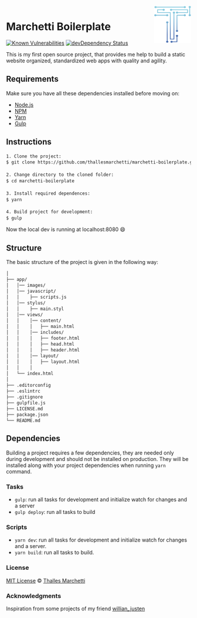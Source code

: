 <img src="src/images/logo.png" align="right" width="100px" height="100px" />

# Marchetti Boilerplate

[![Known Vulnerabilities](https://snyk.io/test/github/thallesmarchetti/marchetti-boilerplate/badge.svg)](https://snyk.io/test/github/thallesmarchetti/marchetti-boilerplate)
[![devDependency Status](https://david-dm.org/thallesmarchetti/marchetti-boilerplate/dev-status.svg)](https://david-dm.org/thallesmarchetti/marchetti-boilerplate#info=devDependencies)

This is my first open source project, that provides me help to build a static website organized, standardized web apps with quality and agility.

## Requirements

Make sure you have all these dependencies installed before moving on:

- [Node.js](https://nodejs.org/en/)
- [NPM](https://www.npmjs.com/)
- [Yarn](https://yarnpkg.com/en/)
- [Gulp](https://gulpjs.com/)

## Instructions

```bash
1. Clone the project:
$ git clone https://github.com/thallesmarchetti/marchetti-boilerplate.git

2. Change directory to the cloned folder:
$ cd marchetti-boilerplate

3. Install required dependences:
$ yarn

4. Build project for development:
$ gulp
```

Now the local dev is running at localhost:8080 :smile:

## Structure

The basic structure of the project is given in the following way:

```
│
├── app/
│   │── images/
│   │── javascript/
│   │    ├── scripts.js
│   │── stylus/
│   │    ├── main.styl
│   │── views/
│   │    │── content/
│   │    │   ├── main.html
│   │    │── includes/
│   │    │   ├── footer.html
│   │    │   ├── head.html
│   │    │   ├── header.html
│   │    │── layout/
│   │    │   ├── layout.html
│   │    │
│   └── index.html
│
├── .editorconfig
├── .eslintrc
├── .gitignore
├── gulpfile.js
├── LICENSE.md
├── package.json
└── README.md
```

## Dependencies

Building a project requires a few dependencies, they are needed only during development and should not be installed on production. They will be installed along with your project dependencies when running  `yarn` command.

### Tasks

- `gulp`: run all tasks for development and initialize watch for changes and a server
- `gulp deploy`: run all tasks to build

### Scripts

- `yarn dev`: run all tasks for development and initialize watch for changes and a server.
- `yarn build`: run all tasks to build.

### License

[MIT License](LICENSE.md) © [Thalles Marchetti](https://github.com/thallesmarchetti)

### Acknowledgments

Inspiration from some projects of my friend [willian_justen](https://github.com/willianjusten)
